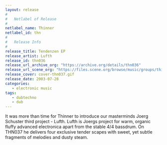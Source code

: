 ```yaml
---
layout: release
#
#   Netlabel of Release
#
netlabel_name: Thinner
netlabel_id: thn
#
#   Release Info
#
release_title: Tendenzen EP
release_artist: Lufth
release_id: thn036
release_url_archive_org: "https://archive.org/details/thn036"
release_url_scene_org: "https://files.scene.org/browse/music/groups/thinner/zip/"
release_cover: cover-thn037.gif
release_date: 2003-07-28
categories:
   - electronic music
tags:
   - dubtechno
   - dub
---
```

It was more than time for Thinner to introduce our masterminds Joerg Schuster third project - Lufth. Lufth is Joergs project for warm, organic fluffy advanced electronica apart from the stable 4/4 bassdrum. On THN037 he delivers four exclusive tender scapes with sweet, yet subtle fragments of melodies and dusty steam.

